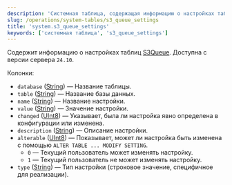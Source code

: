 ```yaml
---
description: 'Системная таблица, содержащая информацию о настройках таблиц S3Queue. Доступна с версии сервера `24.10`.'
slug: /operations/system-tables/s3_queue_settings
title: 'system.s3_queue_settings'
keywords: ['системная таблица', 's3_queue_settings']
---
```


Содержит информацию о настройках таблиц [S3Queue](../../engines/table-engines/integrations/s3queue.md). Доступна с версии сервера `24.10`.

Колонки:

- `database` ([String](../../sql-reference/data-types/string.md)) — Название таблицы.
- `table` ([String](../../sql-reference/data-types/string.md)) — Название базы данных.
- `name` ([String](../../sql-reference/data-types/string.md)) — Название настройки.
- `value` ([String](../../sql-reference/data-types/string.md)) — Значение настройки.
- `changed` ([UInt8](/sql-reference/data-types/int-uint#integer-ranges)) — Указывает, была ли настройка явно определена в конфигурации или изменена.
- `description` ([String](../../sql-reference/data-types/string.md)) — Описание настройки.
- `alterable` ([UInt8](/sql-reference/data-types/int-uint#integer-ranges)) — Показывает, может ли настройка быть изменена с помощью `ALTER TABLE ... MODIFY SETTING`.
    - `0` — Текущий пользователь может изменять настройку.
    - `1` — Текущий пользователь не может изменять настройку.
- `type` ([String](../../sql-reference/data-types/string.md)) — Тип настройки (строковое значение, специфичное для реализации).

